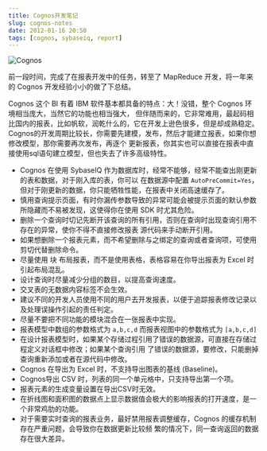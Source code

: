 ```yaml
---
title: Cognos开发笔记
slug: cognos-notes
date: 2012-01-16 20:50
tags: [cognos, sybaseiq, report]
---
```


![Cognos](http://pic.yupoo.com/greatghoul_v/BFLaT90l/JKqYe.jpg)

前一段时间，完成了在报表开发中的任务，转至了 MapReduce 开发，将一年来的 Cognos 开发经验小小的做了下总结。

Cognos 这个 BI 有着 IBM 软件基本都具备的特点：大！没错，整个 Cognos 环境相当庞大，当然它的功能也相当强大，
但伴随而来的，它非常难用，最起码相比国内的报表，比如帆软，润乾什么的，它在开发上逊色很多，但是却成熟稳定。
Cognos的开发周期比较长，你需要先建模，发布，然后才能建立报表，如果你想修改模型，那你需要再次发布，再逐个
更新报表，你其实也可以直接在报表中直接使用sql语句建立模型，但也失去了许多高级特性。

 - Cognos 在使用 SybaseIQ 作为数据库时，经常不能够，经常不能查出刚更新的表和数据，对于刚入库的表，你可以
   在数据源中配置 `AutoPreCommit=Yes`，但对于刚更新的数据，你只能牺牲性能，在报表中关闭高速缓存了。
 - 慎用查询提示页面，有时你漏传参数导致的异常可能会被提示页面的默认参数所隐藏而不易被发现，这使得你在使用 
   SDK 时尤其危险。
 - 删除一个查询时切记先断开该查询的所有引用，否则在查询时出现查询引用不存在的异常，使你不得不直接修改报表
   源代码来手动断开引用。
 - 如果想删除一个报表元素，而不希望删除与之绑定的查询或者查询项，可使用剪切代替删除命令。
 - 尽量使用 块 布局报表，而不是使用表格，表格容易在你导出报表为 Excel 时引起布局混乱。
 - 设计查询时尽量减少分组的数目，以提高查询速度。
 - 交叉表的无数据内容标签不会生效。
 - 建议不同的开发人员使用不同的用户去开发报表，以便于追踪报表修改记录以及处理误操作引起的责任判定。
 - 尽量不要把不同功能的模块混合在一张报表中实现。
 - 报表模型中数组的参数格式为 `a,b,c,d` 而报表视图中的参数格式为 `[a,b,c,d]`
 - 在设计报表模型时，如果某个存储过程引用了错误的数据源，可直接在存储过程定义对话框中修改；如果某个查询引用
   了错误的数据源，要修改，只能删掉查询重新添加或者在源代码中修改。
 - Cognos 在导出为 Excel 时，不支持导出图表的基线 (Baseline)。
 - Cognos导出 CSV 时，列表的同一个单元格中，只支持导出第一个项。
 - 报表元素的生成变量设置在导出CSV时无效。
 - 在折线图和面积图的数据点上显示数据值会极大的影响报表的打开速度，是一个非常鸡肋的功能。
 - 对于需要实时查询的报表业务，最好禁用报表调整缓存，Cognos 的缓存机制存在严重问题，会导致你在数据更新比较频
   繁的情况下，同一查询返回的数据存在很大差异。

